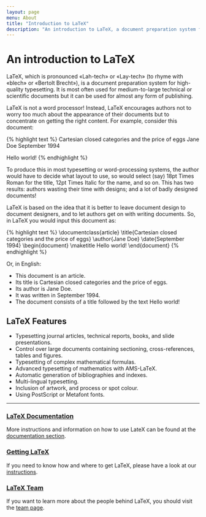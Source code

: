 ```yaml
---
layout: page
menu: About
title: "Introduction to LaTeX"
description: "An introduction to LaTeX, a document preparation system for high-quality typesetting. About the LaTeX project."
---
```


# An introduction to LaTeX

LaTeX, which is pronounced «Lah-tech» or «Lay-tech» (to rhyme with «blech» or «Bertolt Brecht»), is a document preparation system for high-quality typesetting. It is most often used for medium-to-large technical or scientific documents but it can be used for almost any form of publishing.

LaTeX is not a word processor! Instead, LaTeX encourages authors not to worry too much about the appearance of their documents but to concentrate on getting the right content. For example, consider this document: 


{% highlight text %}
Cartesian closed categories and the price of eggs
Jane Doe
September 1994

Hello world!
{% endhighlight %}

To produce this in most typesetting or word-processing systems, the author would have to decide what layout to use, so would select (say) 18pt Times Roman for the title, 12pt Times Italic for the name, and so on. This has two results: authors wasting their time with designs; and a lot of badly designed documents!

LaTeX is based on the idea that it is better to leave document design to document designers, and to let authors get on with writing documents. So, in LaTeX you would input this document as:

{% highlight text %}
\documentclass{article}
\title{Cartesian closed categories and the price of eggs}
\author{Jane Doe}
\date{September 1994}
\begin{document}
   \maketitle
   Hello world!
\end{document}
{% endhighlight %}

Or, in English: 

+ This document is an article.
+ Its title is Cartesian closed categories and the price of eggs.
+ Its author is Jane Doe.
+ It was written in September 1994.
+ The document consists of a title followed by the text Hello world!

## LaTeX Features

+ Typesetting journal articles, technical reports, books, and slide presentations.
+ Control over large documents containing sectioning, cross-references, tables and figures.
+ Typesetting of complex mathematical formulas.
+ Advanced typesetting of mathematics with AMS-LaTeX.
+ Automatic generation of bibliographies and indexes.
+ Multi-lingual typesetting.
+ Inclusion of artwork, and process or spot colour.
+ Using PostScript or Metafont fonts.

***

<div class="row">
  <section class="col cell1of3">
    <h3><a href="{{ "/help/documentation" | prepend: site.baseurl }}">LaTeX Documentation</a></h3>
    <p>More instructions and information on how to use LateX can be found at the <a href="{{ "/help/documentation/" | prepend: site.baseurl }}">documentation section</a>.</p>
  </section>
  <section class="col cell1of3">
    <h3><a href="{{ "/get/" | prepend: site.baseurl }}">Getting LaTeX</a></h3>
    <p>If you need to know how and where to get LaTeX, please have a look at our <a href="{{ "/get/" | prepend: site.baseurl }}">instructions</a>.</p>
  </section>
  <section class="col cell1of3">
    <h3><a href="{{ "/about/team/" | prepend: site.baseurl }}">LaTeX Team</a></h3>
    <p>If you want to learn more about the people behind LaTeX, you should visit the <a href="{{ "/about/team/" | prepend: site.baseurl }}">team page</a>.</p>
  </section>
</div>
